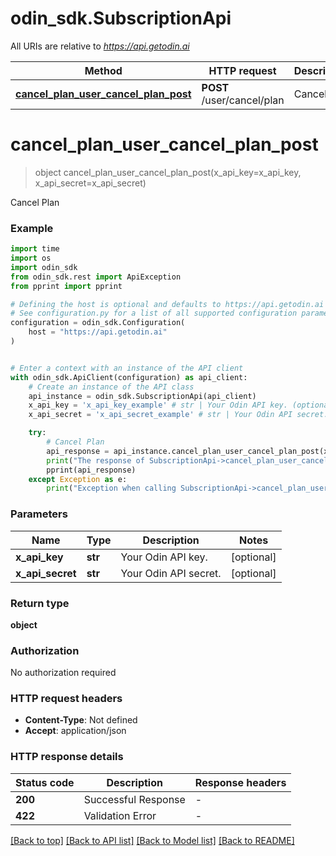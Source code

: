 # odin_sdk.SubscriptionApi

All URIs are relative to *https://api.getodin.ai*

Method | HTTP request | Description
------------- | ------------- | -------------
[**cancel_plan_user_cancel_plan_post**](SubscriptionApi.md#cancel_plan_user_cancel_plan_post) | **POST** /user/cancel/plan | Cancel Plan


# **cancel_plan_user_cancel_plan_post**
> object cancel_plan_user_cancel_plan_post(x_api_key=x_api_key, x_api_secret=x_api_secret)

Cancel Plan

### Example


```python
import time
import os
import odin_sdk
from odin_sdk.rest import ApiException
from pprint import pprint

# Defining the host is optional and defaults to https://api.getodin.ai
# See configuration.py for a list of all supported configuration parameters.
configuration = odin_sdk.Configuration(
    host = "https://api.getodin.ai"
)


# Enter a context with an instance of the API client
with odin_sdk.ApiClient(configuration) as api_client:
    # Create an instance of the API class
    api_instance = odin_sdk.SubscriptionApi(api_client)
    x_api_key = 'x_api_key_example' # str | Your Odin API key. (optional)
    x_api_secret = 'x_api_secret_example' # str | Your Odin API secret. (optional)

    try:
        # Cancel Plan
        api_response = api_instance.cancel_plan_user_cancel_plan_post(x_api_key=x_api_key, x_api_secret=x_api_secret)
        print("The response of SubscriptionApi->cancel_plan_user_cancel_plan_post:\n")
        pprint(api_response)
    except Exception as e:
        print("Exception when calling SubscriptionApi->cancel_plan_user_cancel_plan_post: %s\n" % e)
```



### Parameters


Name | Type | Description  | Notes
------------- | ------------- | ------------- | -------------
 **x_api_key** | **str**| Your Odin API key. | [optional] 
 **x_api_secret** | **str**| Your Odin API secret. | [optional] 

### Return type

**object**

### Authorization

No authorization required

### HTTP request headers

 - **Content-Type**: Not defined
 - **Accept**: application/json

### HTTP response details

| Status code | Description | Response headers |
|-------------|-------------|------------------|
**200** | Successful Response |  -  |
**422** | Validation Error |  -  |

[[Back to top]](#) [[Back to API list]](../README.md#documentation-for-api-endpoints) [[Back to Model list]](../README.md#documentation-for-models) [[Back to README]](../README.md)

